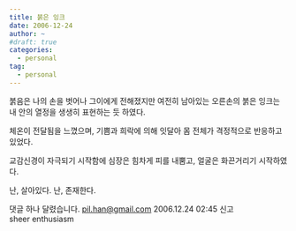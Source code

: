 ```yaml
---
title: 붉은 잉크
date: 2006-12-24
author: ~
#draft: true
categories:
  - personal
tag:
  - personal
---
```




붉음은 나의 손을 벗어나 그이에게 전해졌지만 여전히 남아있는 오른손의 붉은 잉크는 내 안의 열정을 생생히 표현하는 듯 하였다.

체온이 전달됨을 느꼈으며, 기쁨과 희락에 의해 잇달아 몸 전체가 격정적으로 반응하고 있었다.

교감신경이 자극되기 시작함에 심장은 힘차게 피를 내뿜고, 얼굴은 화끈거리기 시작하였다.

난, 살아있다.
난, 존재한다.



 댓글 하나 달렸습니다.
 pil.han@gmail.com 2006.12.24 02:45 신고   
sheer enthusiasm




